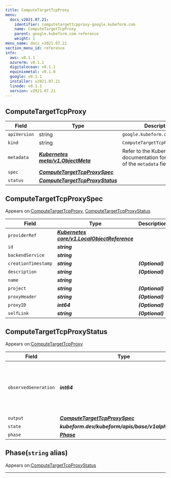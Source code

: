 ```yaml
---
title: ComputeTargetTcpProxy
menu:
  docs_v2021.07.21:
    identifier: computetargettcpproxy-google.kubeform.com
    name: ComputeTargetTcpProxy
    parent: google.kubeform.com-reference
    weight: 1
menu_name: docs_v2021.07.21
section_menu_id: reference
info:
  aws: v0.1.1
  azurerm: v0.1.1
  digitalocean: v0.1.1
  equinixmetal: v0.1.0
  google: v0.1.1
  installer: v2021.07.21
  linode: v0.1.1
  version: v2021.07.21
---
```


## ComputeTargetTcpProxy
| Field | Type | Description |
| ------ | ----- | ----------- |
| `apiVersion` | string | `google.kubeform.com/v1alpha1` |
|    `kind` | string | `ComputeTargetTcpProxy` |
| `metadata` | ***[Kubernetes meta/v1.ObjectMeta](https://v1-18.docs.kubernetes.io/docs/reference/generated/kubernetes-api/v1.18/#objectmeta-v1-meta)***|Refer to the Kubernetes API documentation for the fields of the `metadata` field.|
| `spec` | ***[ComputeTargetTcpProxySpec](#computetargettcpproxyspec)***||
| `status` | ***[ComputeTargetTcpProxyStatus](#computetargettcpproxystatus)***||
## ComputeTargetTcpProxySpec

Appears on:[ComputeTargetTcpProxy](#computetargettcpproxy), [ComputeTargetTcpProxyStatus](#computetargettcpproxystatus)

| Field | Type | Description |
| ------ | ----- | ----------- |
| `providerRef` | ***[Kubernetes core/v1.LocalObjectReference](https://v1-18.docs.kubernetes.io/docs/reference/generated/kubernetes-api/v1.18/#localobjectreference-v1-core)***||
| `id` | ***string***||
| `backendService` | ***string***||
| `creationTimestamp` | ***string***| ***(Optional)*** |
| `description` | ***string***| ***(Optional)*** |
| `name` | ***string***||
| `project` | ***string***| ***(Optional)*** |
| `proxyHeader` | ***string***| ***(Optional)*** |
| `proxyID` | ***int64***| ***(Optional)*** |
| `selfLink` | ***string***| ***(Optional)*** |
## ComputeTargetTcpProxyStatus

Appears on:[ComputeTargetTcpProxy](#computetargettcpproxy)

| Field | Type | Description |
| ------ | ----- | ----------- |
| `observedGeneration` | ***int64***| ***(Optional)*** Resource generation, which is updated on mutation by the API Server.|
| `output` | ***[ComputeTargetTcpProxySpec](#computetargettcpproxyspec)***| ***(Optional)*** |
| `state` | ***kubeform.dev/kubeform/apis/base/v1alpha1.State***| ***(Optional)*** |
| `phase` | ***[Phase](#phase)***| ***(Optional)*** |
## Phase(`string` alias)

Appears on:[ComputeTargetTcpProxyStatus](#computetargettcpproxystatus)

---
